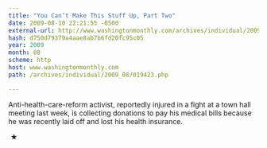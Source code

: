 ```yaml
---
title: "You Can’t Make This Stuff Up, Part Two"
date: 2009-08-10 22:21:55 -0500
external-url: http://www.washingtonmonthly.com/archives/individual/2009_08/019423.php
hash: d750d79379a4aae8ab7b6fd20fc95c05
year: 2009
month: 08
scheme: http
host: www.washingtonmonthly.com
path: /archives/individual/2009_08/019423.php

---
```


Anti-health-care-reform activist, reportedly injured in a fight at a town hall meeting last week, is collecting donations to pay his medical bills because he was recently laid off and lost his health insurance.



 ★ 

